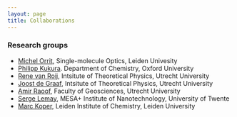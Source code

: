 ```yaml
---
layout: page
title: Collaborations
---
```


### Research groups
* [Michel Orrit](http://single-molecule.nl/), Single-molecule Optics, Leiden Univesity
* [Philipp Kukura](http://kukura.chem.ox.ac.uk/). Department of Chemistry, Oxford University
* [Rene van Roij](https://www.uu.nl/staff/RHHGvanRoij/0), Intsitute of Theoretical Physics, Utrecht University
* [Joost de Graaf](http://www.staff.science.uu.nl/~graaf156/), Intsitute of Theoretical Physics, Utrecht University
* [Amir Raoof](https://www.uu.nl/en/organisation/faculty-of-geosciences/collaboration/labs-and-facilities/multiscale-porous-media-lab), Faculty of Geosciences, Utrecht University
* [Serge Lemay](https://www.utwente.nl/en/tnw/be/), MESA+ Institute of Nanotechnology, University of Twente
* [Marc Koper](https://www.universiteitleiden.nl/en/science/chemistry/casc), Leiden Institute of Chemistry, Leiden University 
